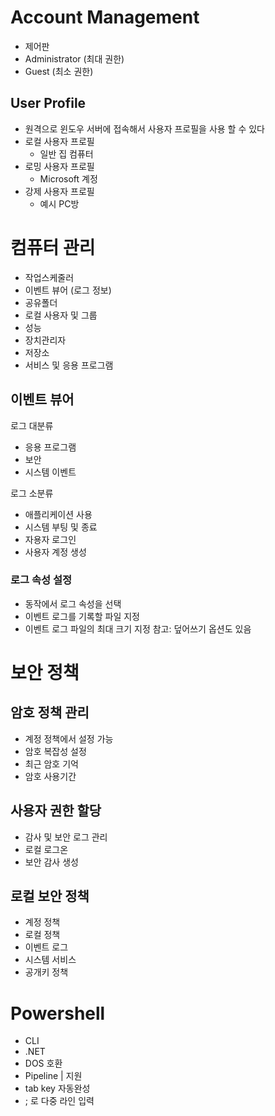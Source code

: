 # Account Management
- 제어판
- Administrator (최대 권한)
- Guest (최소 권한)

## User Profile
- 원격으로 윈도우 서버에 접속해서 사용자 프로필을 사용 할 수 있다 
- 로컬 사용자 프로필
	- 일반 집 컴퓨터 
- 로밍 사용자 프로필
	- Microsoft 계정  
- 강제 사용자 프로필
	- 예시 PC방


# 컴퓨터 관리 
- 작업스케줄러
- 이벤트 뷰어 (로그 정보)
- 공유폴더
- 로컬 사용자 및 그룹 
- 성능
- 장치관리자 
- 저장소
- 서비스 및 응용 프로그램

## 이벤트 뷰어
로그 대분류 
- 응용 프로그램
- 보안
- 시스템 이벤트 

로그 소분류 
- 애플리케이션 사용
- 시스템 부팅 및 종료
- 자용자 로그인
- 사용자 계정 생성

### 로그 속성 설정 
- 동작에서 로그 속성을 선택
- 이벤트 로그를 기록할 파일 지정
- 이벤트 로그 파일의 최대 크기 지정 
참고: 덮어쓰기 옵션도 있음 

# 보안 정책
## 암호 정책 관리
- 계정 정책에서 설정 가능  
- 암호 복잡성 설정
- 최근 암호 기억
- 암호 사용기간 

## 사용자 권한 할당
- 감사 및 보안 로그 관리
- 로컬 로그온
- 보안 감사 생성 

## 로컬 보안 정책
- 계정 정책
- 로컬 정책
- 이벤트 로그
- 시스템 서비스 
- 공개키 정책 

# Powershell
- CLI
- .NET
- DOS 호환
- Pipeline | 지원 
- tab key 자동완성
- ; 로 다중 라인 입력
